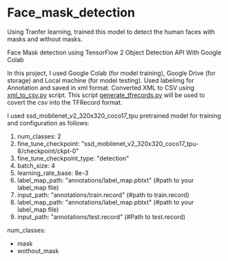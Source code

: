 # Face_mask_detection
Using Tranfer learning, trained this model to detect the human faces with masks and without masks.

Face Mask detection using TensorFlow 2 Object Detection API With Google Colab

In this project, I used Google Colab (for model training), Google Drive (for storage) and Local machine (for model testing).
Used labelimg for Annotation and saved in xml format. Converted XML to CSV using [xml_to_csv.py](https://github.com/RohanLone/Tensorflow_Object_Detection_with_Tensorflow_2.0/blob/main/xml_to_csv.py) script. 
This script [generate_tfrecords.py](https://github.com/RohanLone/Tensorflow_Object_Detection_with_Tensorflow_2.0/blob/main/generate_tfrecord.py) will be used to covert the csv into the TFRecord format. 

I used ssd_mobilenet_v2_320x320_coco17_tpu pretrained model for training and configuration as follows:
  1. num_classes: 2
  2. fine_tune_checkpoint: "ssd_mobilenet_v2_320x320_coco17_tpu-8/checkpoint/ckpt-0"
  3. fine_tune_checkpoint_type: "detection"
  4. batch_size: 4
  5. learning_rate_base: 8e-3
  6. label_map_path: "annotations/label_map.pbtxt" (#path to your label_map file)
  7. input_path: "annotations/train.record" (#path to train.record)
  8. label_map_path: "annotations/label_map.pbtxt" (#path to your label_map file)
  9. input_path: "annotations/test.record" (#Path to test.record)

num_classes:
  * mask
  * wothout_mask
